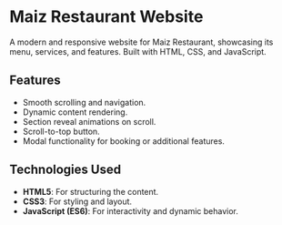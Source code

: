 # Maiz Restaurant Website

A modern and responsive website for Maiz Restaurant, showcasing its menu, services, and features. Built with HTML, CSS, and JavaScript.

## Features

- Smooth scrolling and navigation.
- Dynamic content rendering.
- Section reveal animations on scroll.
- Scroll-to-top button.
- Modal functionality for booking or additional features.

## Technologies Used

- **HTML5**: For structuring the content.
- **CSS3**: For styling and layout.
- **JavaScript (ES6)**: For interactivity and dynamic behavior.

